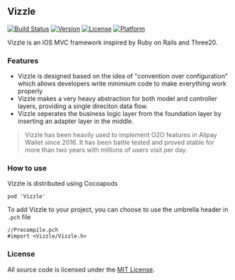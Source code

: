 ## Vizzle

[![Build Status](https://travis-ci.org/Vizzle/Vizzle.svg?branch=master)](https://travis-ci.org/Vizzle/Vizzle)
[![Version](https://img.shields.io/cocoapods/v/Vizzle.svg?style=flat)](http://cocoapods.org/pods/Vizzle)
[![License](https://img.shields.io/cocoapods/l/Vizzle.svg?style=flat)](http://cocoapods.org/pods/Vizzle)
[![Platform](https://img.shields.io/cocoapods/p/Vizzle.svg?style=flat)](http://cocoapods.org/pods/Vizzle)

Vizzle is an iOS MVC framework inspired by Ruby on Rails and Three20.

### Features

- Vizzle is designed based on the idea of "convention over configuration" which allows developers write minimium code to make everything work properly
- Vizzle makes a very heavy abstraction for both model and controller layers, providing a single direciton data flow.
- Vizzle seperates the business logic layer from the foundation layer by inserting an adapter layer in the middle.

> Vizzle has been heavily used to implement O2O features in Alipay Wallet since 2016. It has been battle tested and proved stable for more than two years with millions of users visit per day. 
            
### How to use 

Vizzle is distributed using Cocoapods

```shell
pod 'Vizzle'
```

To add Vizzle to your project, you can choose to use the umbrella header in `.pch` file

```objc
//Precompile.pch
#import <Vizzle/Vizzle.h>
```

### License

All source code is licensed under the [MIT License](https://raw.githubusercontent.com/rs/SDWebImage/master/LICENSE).